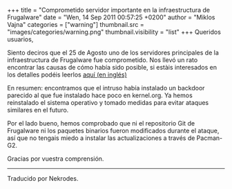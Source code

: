 +++
title = "Comprometido servidor importante en la infraestructura de Frugalware"
date = "Wen, 14 Sep 2011 00:57:25 +0200"
author = "Miklos Vajna"
categories = ["warning"]
thumbnail.src = "images/categories/warning.png"
thumbnail.visibility = "list"
+++
Queridos usuarios,  
  


 Siento deciros que el 25 de Agosto uno de los servidores principales
 de la infraestructura de Frugalware fue comprometido. Nos
 llevó un rato encontrar las causas de cómo había sido posible,
 si estàis interesados en los detalles podéis leerlos
 [aquí (en inglés)](http://article.gmane.org/gmane.linux.frugalware.devel/9899)

 En resumen: encontramos que el intruso había instalado un backdoor
 parecido al que fue instalado hace poco en kernel.org. Ya hemos reinstalado
 el sistema operativo y tomado medidas para evitar ataques similares
 en el futuro.  
  


 Por el lado bueno, hemos comprobado que ni el repositorio Git de
 Frugalware ni los paquetes binarios fueron modificados durante el
 ataque, así que no tengais miedo a instalar las actualizaciones
 a través de Pacman-G2.  
  


 Gracias por vuestra comprensión.  

  



---


 Traducido por Nekrodes.